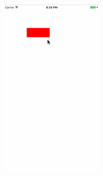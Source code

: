 ![image](https://github.com/ZJEdward/SimpleDrawerViewController/blob/master/SimpleDrawerViewController.gif)
